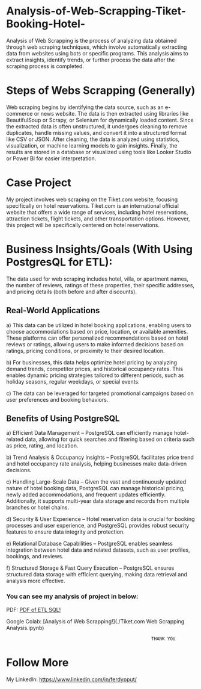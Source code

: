 # Analysis-of-Web-Scrapping-Tiket-Booking-Hotel-
Analysis of Web Scrapping is the process of analyzing data obtained through web scraping techniques, which involve automatically extracting data from websites using bots or specific programs. This analysis aims to extract insights, identify trends, or further process the data after the scraping process is completed.

# Steps of Webs Scrapping (Generally)
Web scraping begins by identifying the data source, such as an e-commerce or news website. The data is then extracted using libraries like BeautifulSoup or Scrapy, or Selenium for dynamically loaded content. Since the extracted data is often unstructured, it undergoes cleaning to remove duplicates, handle missing values, and convert it into a structured format like CSV or JSON. After cleaning, the data is analyzed using statistics, visualization, or machine learning models to gain insights. Finally, the results are stored in a database or visualized using tools like Looker Studio or Power BI for easier interpretation.

# Case Project
My project involves web scraping on the Tiket.com website, focusing specifically on hotel reservations. Tiket.com is an international official website that offers a wide range of services, including hotel reservations, attraction tickets, flight tickets, and other transportation options. However, this project will be specifically centered on hotel reservations.

# Business Insights/Goals (With Using PostgresQL for ETL):
The data used for web scraping includes hotel, villa, or apartment names, the number of reviews, ratings of these properties, their specific addresses, and pricing details (both before and after discounts).

## Real-World Applications
a) This data can be utilized in hotel booking applications, enabling users to choose accommodations based on price, location, or available amenities. These platforms can offer personalized recommendations based on hotel reviews or ratings, allowing users to make informed decisions based on ratings, pricing conditions, or proximity to their desired location.

b) For businesses, this data helps optimize hotel pricing by analyzing demand trends, competitor prices, and historical occupancy rates. This enables dynamic pricing strategies tailored to different periods, such as holiday seasons, regular weekdays, or special events.

c) The data can be leveraged for targeted promotional campaigns based on user preferences and booking behaviors.

## Benefits of Using PostgreSQL
a) Efficient Data Management – PostgreSQL can efficiently manage hotel-related data, allowing for quick searches and filtering based on criteria such as price, rating, and location.

b) Trend Analysis & Occupancy Insights – PostgreSQL facilitates price trend and hotel occupancy rate analysis, helping businesses make data-driven decisions.

c) Handling Large-Scale Data – Given the vast and continuously updated nature of hotel booking data, PostgreSQL can manage historical pricing, newly added accommodations, and frequent updates efficiently. Additionally, it supports multi-year data storage and records from multiple branches or hotel chains.

d) Security & User Experience – Hotel reservation data is crucial for booking processes and user experience, and PostgreSQL provides robust security features to ensure data integrity and protection.

e) Relational Database Capabilities – PostgreSQL enables seamless integration between hotel data and related datasets, such as user profiles, bookings, and reviews.

f) Structured Storage & Fast Query Execution – PostgreSQL ensures structured data storage with efficient querying, making data retrieval and analysis more effective.

### You can see my analysis of project in below:
PDF: [PDF of ETL SQL!](./Tiket.com%20ETL%20SQL.pdf)

Google Colab: [Analysis of Web Scrapping!](./Tiket.com Web Scrapping Analysis.ipynb)


                                                          THANK YOU

# Follow More
My Linkedln: https://www.linkedin.com/in/ferdypput/
